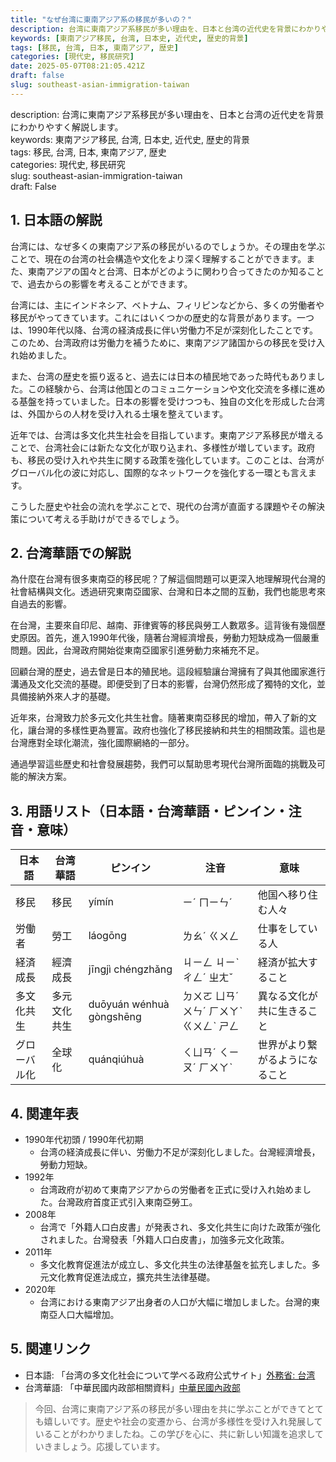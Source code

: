 ```yaml
---
title: "なぜ台湾に東南アジア系の移民が多いの？"
description: 台湾に東南アジア系移民が多い理由を、日本と台湾の近代史を背景にわかりやすく解説します。
keywords: [東南アジア移民, 台湾, 日本史, 近代史, 歴史的背景]
tags: [移民, 台湾, 日本, 東南アジア, 歴史]
categories: [現代史, 移民研究]
date: 2025-05-07T08:21:05.421Z
draft: false
slug: southeast-asian-immigration-taiwan
---
```


description: 台湾に東南アジア系移民が多い理由を、日本と台湾の近代史を背景にわかりやすく解説します。  
keywords: 東南アジア移民, 台湾, 日本史, 近代史, 歴史的背景  
tags: 移民, 台湾, 日本, 東南アジア, 歴史  
categories: 現代史, 移民研究  
slug: southeast-asian-immigration-taiwan  
draft: False  

## 1. 日本語の解説

台湾には、なぜ多くの東南アジア系の移民がいるのでしょうか。その理由を学ぶことで、現在の台湾の社会構造や文化をより深く理解することができます。また、東南アジアの国々と台湾、日本がどのように関わり合ってきたのか知ることで、過去からの影響を考えることができます。

台湾には、主にインドネシア、ベトナム、フィリピンなどから、多くの労働者や移民がやってきています。これにはいくつかの歴史的な背景があります。一つは、1990年代以降、台湾の経済成長に伴い労働力不足が深刻化したことです。このため、台湾政府は労働力を補うために、東南アジア諸国からの移民を受け入れ始めました。

また、台湾の歴史を振り返ると、過去には日本の植民地であった時代もありました。この経験から、台湾は他国とのコミュニケーションや文化交流を多様に進める基盤を持っていました。日本の影響を受けつつも、独自の文化を形成した台湾は、外国からの人材を受け入れる土壌を整えています。

近年では、台湾は多文化共生社会を目指しています。東南アジア系移民が増えることで、台湾社会には新たな文化が取り込まれ、多様性が増しています。政府も、移民の受け入れや共生に関する政策を強化しています。このことは、台湾がグローバル化の波に対応し、国際的なネットワークを強化する一環とも言えます。

こうした歴史や社会の流れを学ぶことで、現代の台湾が直面する課題やその解決策について考える手助けができるでしょう。

## 2. 台湾華語での解説

為什麼在台灣有很多東南亞的移民呢？了解這個問題可以更深入地理解現代台灣的社會結構與文化。透過研究東南亞國家、台灣和日本之間的互動，我們也能思考來自過去的影響。

在台灣，主要來自印尼、越南、菲律賓等的移民與勞工人數眾多。這背後有幾個歷史原因。首先，進入1990年代後，隨著台灣經濟增長，勞動力短缺成為一個嚴重問題。因此，台灣政府開始從東南亞國家引進勞動力來補充不足。

回顧台灣的歷史，過去曾是日本的殖民地。這段經驗讓台灣擁有了與其他國家進行溝通及文化交流的基礎。即便受到了日本的影響，台灣仍然形成了獨特的文化，並具備接納外來人才的基礎。

近年來，台灣致力於多元文化共生社會。隨著東南亞移民的增加，帶入了新的文化，讓台灣的多樣性更為豐富。政府也強化了移民接納和共生的相關政策。這也是台灣應對全球化潮流，強化國際網絡的一部分。

通過學習這些歷史和社會發展趨勢，我們可以幫助思考現代台灣所面臨的挑戰及可能的解決方案。

## 3. 用語リスト（日本語・台湾華語・ピンイン・注音・意味）

| 日本語   | 台湾華語      | ピンイン   | 注音       | 意味                     |
|---------|---------------|------------|------------|--------------------------|
| 移民     | 移民          | yímín      | ㄧˊ ㄇㄧㄣˊ | 他国へ移り住む人々       |
| 労働者   | 勞工          | láogōng    | ㄌㄠˊ ㄍㄨㄥ | 仕事をしている人         |
| 経済成長 | 經濟成長      | jīngjì chéngzhǎng | ㄐㄧㄥ ㄐㄧˋ ㄔㄥˊ ㄓㄤˇ | 経済が拡大すること       |
| 多文化共生 | 多元文化共生 | duōyuán wénhuà gòngshēng | ㄉㄨㄛ ㄩㄢˊ ㄨㄣˊ ㄏㄨㄚˋ ㄍㄨㄥˋ ㄕㄥ | 異なる文化が共に生きること |
| グローバル化 | 全球化      | quánqiúhuà | ㄑㄩㄢˊ ㄑㄧㄡˊ ㄏㄨㄚˋ | 世界がより繋がるようになること |

## 4. 関連年表

- 1990年代初頭 / 1990年代初期  
  - 台湾の経済成長に伴い、労働力不足が深刻化しました。台灣經濟增長，勞動力短缺。
- 1992年  
  - 台湾政府が初めて東南アジアからの労働者を正式に受け入れ始めました。台灣政府首度正式引入東南亞勞工。
- 2008年  
  - 台湾で「外籍人口白皮書」が発表され、多文化共生に向けた政策が強化されました。台灣發表「外籍人口白皮書」，加強多元文化政策。
- 2011年  
  - 多文化教育促進法が成立し、多文化共生の法律基盤を拡充しました。多元文化教育促進法成立，擴充共生法律基礎。
- 2020年  
  - 台湾における東南アジア出身者の人口が大幅に増加しました。台灣的東南亞人口大幅增加。

## 5. 関連リンク

- 日本語: 「台湾の多文化社会について学べる政府公式サイト」[外務省: 台湾](https://www.mofa.go.jp/mofaj/region/asia-paci/taiwan/)
- 台湾華語: 「中華民國内政部相關資料」[中華民國內政部](https://www.moi.gov.tw/)

> 今回、台湾に東南アジア系の移民が多い理由を共に学ぶことができてとても嬉しいです。歴史や社会の変遷から、台湾が多様性を受け入れ発展していることがわかりましたね。この学びを心に、共に新しい知識を追求していきましょう。応援しています。